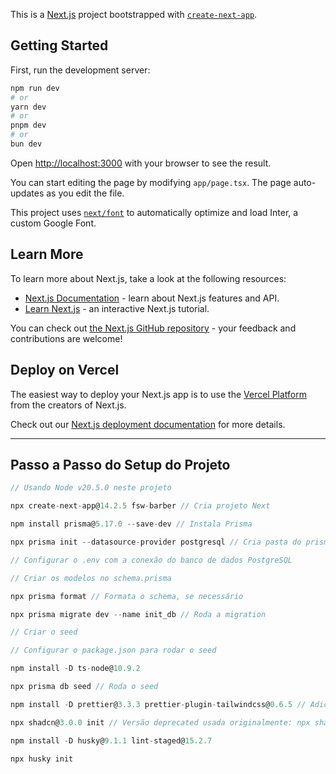 This is a [Next.js](https://nextjs.org/) project bootstrapped with [`create-next-app`](https://github.com/vercel/next.js/tree/canary/packages/create-next-app).

## Getting Started

First, run the development server:

```bash
npm run dev
# or
yarn dev
# or
pnpm dev
# or
bun dev
```

Open [http://localhost:3000](http://localhost:3000) with your browser to see the result.

You can start editing the page by modifying `app/page.tsx`. The page auto-updates as you edit the file.

This project uses [`next/font`](https://nextjs.org/docs/basic-features/font-optimization) to automatically optimize and load Inter, a custom Google Font.

## Learn More

To learn more about Next.js, take a look at the following resources:

- [Next.js Documentation](https://nextjs.org/docs) - learn about Next.js features and API.
- [Learn Next.js](https://nextjs.org/learn) - an interactive Next.js tutorial.

You can check out [the Next.js GitHub repository](https://github.com/vercel/next.js/) - your feedback and contributions are welcome!

## Deploy on Vercel

The easiest way to deploy your Next.js app is to use the [Vercel Platform](https://vercel.com/new?utm_medium=default-template&filter=next.js&utm_source=create-next-app&utm_campaign=create-next-app-readme) from the creators of Next.js.

Check out our [Next.js deployment documentation](https://nextjs.org/docs/deployment) for more details.

---

## Passo a Passo do Setup do Projeto

```ts
// Usando Node v20.5.0 neste projeto

npx create-next-app@14.2.5 fsw-barber // Cria projeto Next

npm install prisma@5.17.0 --save-dev // Instala Prisma

npx prisma init --datasource-provider postgresql // Cria pasta do prisma com o schema

// Configurar o .env com a conexão do banco de dados PostgreSQL

// Criar os modelos no schema.prisma

npx prisma format // Formata o schema, se necessário

npx prisma migrate dev --name init_db // Roda a migration

// Criar o seed

// Configurar o package.json para rodar o seed

npm install -D ts-node@10.9.2

npx prisma db seed // Roda o seed

npm install -D prettier@3.3.3 prettier-plugin-tailwindcss@0.6.5 // Adiciona plugin Prettier Tailwind

npx shadcn@3.0.0 init // Versão deprecated usada originalmente: npx shadcn-ui@0.9.5 init

npm install -D husky@9.1.1 lint-staged@15.2.7

npx husky init
```
